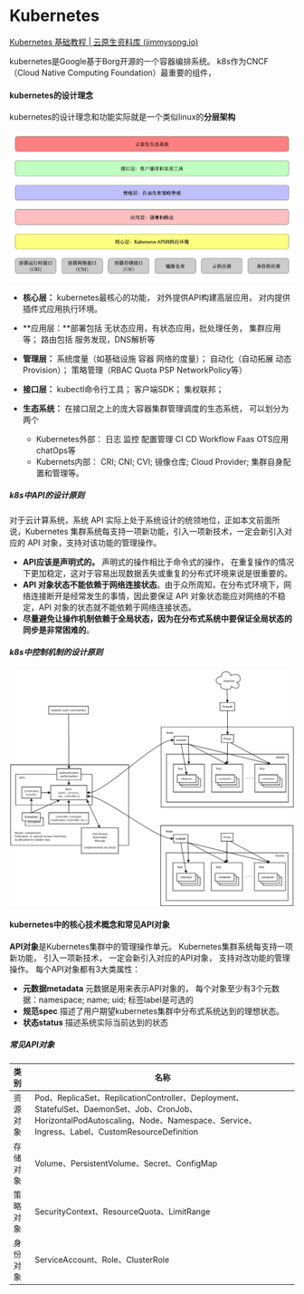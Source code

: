 # Kubernetes

[Kubernetes 基础教程 | 云原生资料库 (jimmysong.io)](https://lib.jimmysong.io/kubernetes-handbook/)

kubernetes是Google基于Borg开源的一个容器编排系统。 k8s作为CNCF（Cloud Native Computing Foundation）最重要的组件，

#### kubernetes的设计理念

kubernetes的设计理念和功能实际就是一个类似linux的**分层架构**

<img src="kubernetes架构.assets/006tNc79ly1fzniqvmi51j31gq0s0q5u.jpg" alt="Kubernetes 分层架构示意图" style="zoom:50%;" /> 

- **核心层：** kubernetes最核心的功能， 对外提供API构建高层应用， 对内提供插件式应用执行环境。

- **应用层：**部署包括 无状态应用，有状态应用，批处理任务， 集群应用等；  路由包括 服务发现，DNS解析等

- **管理层：** 系统度量（如基础设施 容器 网络的度量）；  自动化（自动拓展 动态Provision）； 策略管理（RBAC Quota PSP NetworkPolicy等） 

- **接口层：** kubectl命令行工具；   客户端SDK； 集权联邦；

- **生态系统：** 在接口层之上的庞大容器集群管理调度的生态系统， 可以划分为两个

  - Kubernetes外部： 日志 监控 配置管理 CI CD Workflow Faas OTS应用 chatOps等
  - Kubernets内部： CRI; CNI; CVI; 镜像仓库; Cloud Provider; 集群自身配置和管理等。

   

##### k8s中API的设计原则

对于云计算系统，系统 API 实际上处于系统设计的统领地位，正如本文前面所说，Kubernetes 集群系统每支持一项新功能，引入一项新技术，一定会新引入对应的 API 对象，支持对该功能的管理操作。

- **API应该是声明式的。** 声明式的操作相比于命令式的操作， 在重复操作的情况下更加稳定，这对于容易出现数据丢失或重复的分布式环境来说是很重要的。
- **API 对象状态不能依赖于网络连接状态**。由于众所周知，在分布式环境下，网络连接断开是经常发生的事情，因此要保证 API 对象状态能应对网络的不稳定，API 对象的状态就不能依赖于网络连接状态。
- **尽量避免让操作机制依赖于全局状态，因为在分布式系统中要保证全局状态的同步是非常困难的**。

##### k8s中控制机制的设计原则



<img src="kubernetes架构.assets/architecture.png" alt="Kubernetes 架构" style="zoom:57%;" />





#### kubernetes中的核心技术概念和常见API对象

**API对象**是Kubernetes集群中的管理操作单元。 Kubernetes集群系统每支持一项新功能， 引入一项新技术， 一定会新引入对应的API对象， 支持对改功能的管理操作。  每个API对象都有3大类属性：

- **元数据metadata**  元数据是用来表示API对象的， 每个对象至少有3个元数据：namespace;  name;  uid; 标签label是可选的
- **规范spec**                描述了用户期望kubernetes集群中分布式系统达到的理想状态。
- **状态status**            描述系统实际当前达到的状态



##### 常见API对象

| 类别     | 名称                                                         |
| :------- | ------------------------------------------------------------ |
| 资源对象 | Pod、ReplicaSet、ReplicationController、Deployment、StatefulSet、DaemonSet、Job、CronJob、HorizontalPodAutoscaling、Node、Namespace、Service、Ingress、Label、CustomResourceDefinition |
| 存储对象 | Volume、PersistentVolume、Secret、ConfigMap                  |
| 策略对象 | SecurityContext、ResourceQuota、LimitRange                   |
| 身份对象 | ServiceAccount、Role、ClusterRole                            |

